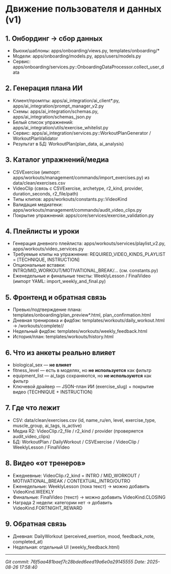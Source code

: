 # Движение пользователя и данных (v1)

## 1. Онбординг → сбор данных
- Вьюхи/шаблоны: apps/onboarding/views.py, templates/onboarding/*
- Модели: apps/onboarding/models.py, apps/users/models.py
- Сервис: apps/onboarding/services.py::OnboardingDataProcessor.collect_user_data

## 2. Генерация плана ИИ
- Клиент/промпты: apps/ai_integration/ai_client*.py, apps/ai_integration/prompt_manager_v2.py
- Схемы: apps/ai_integration/schemas.py, apps/ai_integration/schemas_json.py
- Белый список упражнений: apps/ai_integration/utils/exercise_whitelist.py
- Сервис: apps/ai_integration/services.py::WorkoutPlanGenerator / WorkoutPlanValidator
- Результат в БД: WorkoutPlan(plan_data, ai_analysis)

## 3. Каталог упражнений/медиа
- CSVExercise (импорт: apps/workouts/management/commands/import_exercises.py) из data/clean/exercises.csv
- VideoClip (связь c CSVExercise, archetype, r2_kind, provider, duration_seconds, r2_file/path)
- Типы клипов: apps/workouts/constants.py::VideoKind
- Валидация медиатеки: apps/workouts/management/commands/audit_video_clips.py
- Покрытие упражнений: apps/core/services/exercise_validation.py

## 4. Плейлисты и уроки
- Генерация дневного плейлиста: apps/workouts/services/playlist_v2.py, apps/workouts/video_services.py
- Требуемые клипы на упражнение: REQUIRED_VIDEO_KINDS_PLAYLIST = [TECHNIQUE, INSTRUCTION]
- Опциональные вставки: INTRO/MID_WORKOUT/MOTIVATIONAL_BREAK/... (см. constants.py)
- Еженедельные и финальные тексты: WeeklyLesson / FinalVideo (импорт YAML: import_weekly_and_final.py)

## 5. Фронтенд и обратная связь
- Превью/подтверждение плана: templates/onboarding/plan_preview*.html, plan_confirmation.html
- Дневная тренировка и фидбэк: templates/workouts/daily_workout.html → /workouts/complete/<id>/
- Недельный фидбэк: templates/workouts/weekly_feedback.html
- История/план: templates/workouts/history.html

## 6. Что из анкеты реально влияет
- biological_sex — **не влияет**
- fitness_level — есть в моделях, но **не используется** как фильтр
- equipment_list — ai_tags сохраняются, но **не используются** как фильтр
- Ключевой драйвер — JSON-план ИИ (exercise_slug) + покрытие видео (TECHNIQUE + INSTRUCTION)

## 7. Где что лежит
- CSV: data/clean/exercises.csv (id, name_ru/en, level, exercise_type, muscle_group, ai_tags, is_active)
- Медиа R2: VideoClip.r2_file / r2_kind / provider (проверяется audit_video_clips)
- БД: WorkoutPlan / DailyWorkout / CSVExercise / VideoClip / WeeklyLesson / FinalVideo

## 8. Видео «от тренеров»
- Ежедневные: VideoClip.r2_kind = INTRO / MID_WORKOUT / MOTIVATIONAL_BREAK / CONTEXTUAL_INTRO/OUTRO
- Еженедельные: WeeklyLesson (пока текст) → можно добавить VideoKind.WEEKLY
- Финальные: FinalVideo (текст) → можно добавить VideoKind.CLOSING
- Награда 2 недели: категории нет → добавить VideoKind.FORTNIGHT_REWARD

## 9. Обратная связь
- Дневная: DailyWorkout (perceived_exertion, mood, feedback_note, completed_at)
- Недельная: отдельный UI (weekly_feedback.html)

---
_Git commit: 76f5aa481baef7c28bded6eed19a6e0a29145555_
_Date: 2025-08-26 17:58:40_
